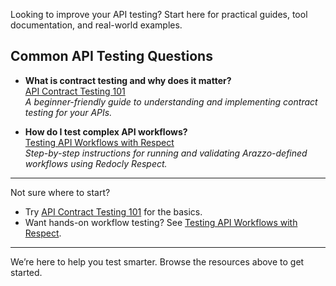 Looking to improve your API testing? Start here for practical guides, tool documentation, and real-world examples.

## Common API Testing Questions

- **What is contract testing and why does it matter?**  
  [API Contract Testing 101](contract-testing-101.md)  
  *A beginner-friendly guide to understanding and implementing contract testing for your APIs.*

- **How do I test complex API workflows?**  
  [Testing API Workflows with Respect](../arazzo/testing-arazzo-workflows.md)  
  *Step-by-step instructions for running and validating Arazzo-defined workflows using Redocly Respect.*

---

Not sure where to start?  
- Try [API Contract Testing 101](contract-testing-101.md) for the basics.  
- Want hands-on workflow testing? See [Testing API Workflows with Respect](../arazzo/testing-arazzo-workflows.md).

---

We’re here to help you test smarter. Browse the resources above to get started.